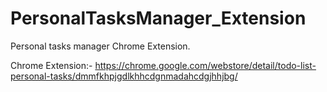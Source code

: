 # PersonalTasksManager_Extension
Personal tasks manager Chrome Extension.


Chrome Extension:- https://chrome.google.com/webstore/detail/todo-list-personal-tasks/dmmfkhpjgdlkhhcdgnmadahcdgjhhjbg/
